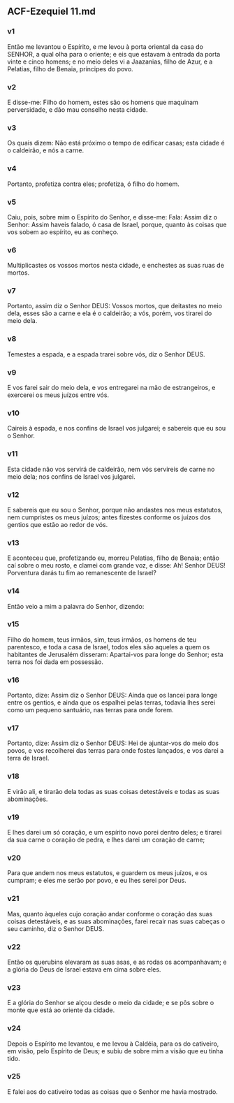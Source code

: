 ## ACF-Ezequiel 11.md
### v1
 Então me levantou o Espírito, e me levou à porta oriental da casa do SENHOR, a qual olha para o oriente; e eis que estavam à entrada da porta vinte e cinco homens; e no meio deles vi a Jaazanias, filho de Azur, e a Pelatias, filho de Benaia, príncipes do povo.
### v2
 E disse-me: Filho do homem, estes são os homens que maquinam perversidade, e dão mau conselho nesta cidade.
### v3
 Os quais dizem: Não está próximo o tempo de edificar casas; esta cidade é o caldeirão, e nós a carne.
### v4
 Portanto, profetiza contra eles; profetiza, ó filho do homem.
### v5
 Caiu, pois, sobre mim o Espírito do Senhor, e disse-me: Fala: Assim diz o Senhor: Assim haveis falado, ó casa de Israel, porque, quanto às coisas que vos sobem ao espírito, eu as conheço.
### v6
 Multiplicastes os vossos mortos nesta cidade, e enchestes as suas ruas de mortos.
### v7
 Portanto, assim diz o Senhor DEUS: Vossos mortos, que deitastes no meio dela, esses são a carne e ela é o caldeirão; a vós, porém, vos tirarei do meio dela.
### v8
 Temestes a espada, e a espada trarei sobre vós, diz o Senhor DEUS.
### v9
 E vos farei sair do meio dela, e vos entregarei na mão de estrangeiros, e exercerei os meus juízos entre vós.
### v10
 Caireis à espada, e nos confins de Israel vos julgarei; e sabereis que eu sou o Senhor.
### v11
 Esta cidade não vos servirá de caldeirão, nem vós servireis de carne no meio dela; nos confins de Israel vos julgarei.
### v12
 E sabereis que eu sou o Senhor, porque não andastes nos meus estatutos, nem cumpristes os meus juízos; antes fizestes conforme os juízos dos gentios que estão ao redor de vós.
### v13
 E aconteceu que, profetizando eu, morreu Pelatias, filho de Benaia; então caí sobre o meu rosto, e clamei com grande voz, e disse: Ah! Senhor DEUS! Porventura darás tu fim ao remanescente de Israel?
### v14
 Então veio a mim a palavra do Senhor, dizendo:
### v15
 Filho do homem, teus irmãos, sim, teus irmãos, os homens de teu parentesco, e toda a casa de Israel, todos eles são aqueles a quem os habitantes de Jerusalém disseram: Apartai-vos para longe do Senhor; esta terra nos foi dada em possessão.
### v16
 Portanto, dize: Assim diz o Senhor DEUS: Ainda que os lancei para longe entre os gentios, e ainda que os espalhei pelas terras, todavia lhes serei como um pequeno santuário, nas terras para onde forem.
### v17
 Portanto, dize: Assim diz o Senhor DEUS: Hei de ajuntar-vos do meio dos povos, e vos recolherei das terras para onde fostes lançados, e vos darei a terra de Israel.
### v18
 E virão ali, e tirarão dela todas as suas coisas detestáveis e todas as suas abominações.
### v19
 E lhes darei um só coração, e um espírito novo porei dentro deles; e tirarei da sua carne o coração de pedra, e lhes darei um coração de carne;
### v20
 Para que andem nos meus estatutos, e guardem os meus juízos, e os cumpram; e eles me serão por povo, e eu lhes serei por Deus.
### v21
 Mas, quanto àqueles cujo coração andar conforme o coração das suas coisas detestáveis, e as suas abominações, farei recair nas suas cabeças o seu caminho, diz o Senhor DEUS.
### v22
 Então os querubins elevaram as suas asas, e as rodas os acompanhavam; e a glória do Deus de Israel estava em cima sobre eles.
### v23
 E a glória do Senhor se alçou desde o meio da cidade; e se pôs sobre o monte que está ao oriente da cidade.
### v24
 Depois o Espírito me levantou, e me levou à Caldéia, para os do cativeiro, em visão, pelo Espírito de Deus; e subiu de sobre mim a visão que eu tinha tido.
### v25
 E falei aos do cativeiro todas as coisas que o Senhor me havia mostrado.
